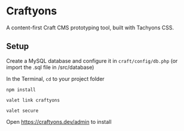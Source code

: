 # Craftyons
A content-first Craft CMS prototyping tool, built with Tachyons CSS.

## Setup

Create a MySQL database and configure it in `craft/config/db.php`
(or import the .sql file in /src/database)

In the Terminal, `cd` to your project folder

`npm install`

`valet link craftyons`

`valet secure`

Open https://craftyons.dev/admin to install

